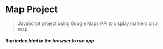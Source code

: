 # Map Project

> JavaScript project using Google Maps API to
> display markers on a map


##### Run index.html in the browser to run app